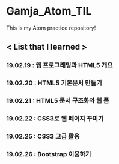 # Gamja_Atom_TIL

This is my Atom practice repository!

## < List that I learned >
### 19.02.19 : 웹 프로그래밍과 HTML5 개요
### 19.02.20 : HTML5 기본문서 만들기
### 19.02.21 : HTML5 문서 구조화와 웹 폼
### 19.02.22 : CSS3로 웹 페이지 꾸미기
### 19.02.25 : CSS3 고급 활용
### 19.02.26 : Bootstrap 이용하기 
